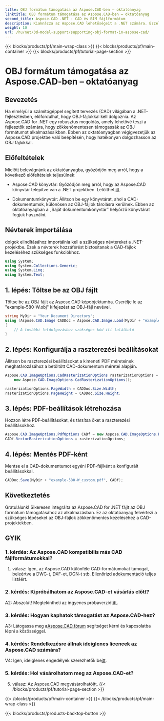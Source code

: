 ```yaml
---
title: OBJ formátum támogatása az Aspose.CAD-ben – oktatóanyag
linktitle: OBJ formátum támogatása az Aspose.CAD-ben – oktatóanyag
second_title: Aspose.CAD .NET - CAD és BIM fájlformátum
description: Kiaknázza az Aspose.CAD lehetőségeit a .NET számára. Ezzel a lépésenkénti oktatóanyaggal megtudhatja, hogyan zökkenőmentesen támogatja az OBJ formátumot CAD-alkalmazásaiban.
weight: 10
url: /hu/net/3d-model-support/supporting-obj-format-in-aspose-cad/
---
```


{{< blocks/products/pf/main-wrap-class >}}
{{< blocks/products/pf/main-container >}}
{{< blocks/products/pf/tutorial-page-section >}}

# OBJ formátum támogatása az Aspose.CAD-ben – oktatóanyag

## Bevezetés

Ha elmélyül a számítógéppel segített tervezés (CAD) világában a .NET-fejlesztésben, előfordulhat, hogy OBJ-fájlokkal kell dolgoznia. Az Aspose.CAD for .NET egy robusztus megoldás, amely lehetővé teszi a fejlesztők számára, hogy zökkenőmentesen támogassák az OBJ formátumot alkalmazásaikban. Ebben az oktatóanyagban végigvezetjük az Aspose.CAD projektbe való beépítésén, hogy hatékonyan dolgozhasson az OBJ fájlokkal.

## Előfeltételek

Mielőtt belevágnánk az oktatóanyagba, győződjön meg arról, hogy a következő előfeltételek teljesülnek:

-  Aspose.CAD könyvtár: Győződjön meg arról, hogy az Aspose.CAD könyvtár telepítve van a .NET projektben. Letöltheti[itt](https://releases.aspose.com/cad/net/).

- Dokumentumkönyvtár: Állítson be egy könyvtárat, ahol a CAD-dokumentumok, különösen az OBJ-fájlok tárolásra kerülnek. Ebben az oktatóanyagban a „Saját dokumentumkönyvtár” helyőrző könyvtárat fogjuk használni.

## Névterek importálása

dolgok elindításához importálnia kell a szükséges névtereket a .NET-projektbe. Ezek a névterek hozzáférést biztosítanak a CAD-fájlok kezeléséhez szükséges funkciókhoz.

```csharp
using System;
using System.Collections.Generic;
using System.Linq;
using System.Text;
```


## 1. lépés: Töltse be az OBJ fájlt

Töltse be az OBJ fájlt az Aspose.CAD képobjektumba. Cserélje le az "example-580-W.obj" kifejezést az OBJ-fájl nevével.

```csharp
string MyDir = "Your Document Directory";
using (Aspose.CAD.Image CADDoc = Aspose.CAD.Image.Load(MyDir + "example-580-W.obj"))
{
    // A további feldolgozáshoz szükséges kód itt található
}
```

## 2. lépés: Konfigurálja a raszterezési beállításokat

Állítson be raszterezési beállításokat a kimeneti PDF méreteinek meghatározásához a betöltött CAD-dokumentum méretei alapján.

```csharp
Aspose.CAD.ImageOptions.CadRasterizationOptions rasterizationOptions =
    new Aspose.CAD.ImageOptions.CadRasterizationOptions();

rasterizationOptions.PageWidth = CADDoc.Size.Width;
rasterizationOptions.PageHeight = CADDoc.Size.Height;
```

## 3. lépés: PDF-beállítások létrehozása

Hozzon létre PDF-beállításokat, és társítsa őket a raszterezési beállításokhoz.

```csharp
Aspose.CAD.ImageOptions.PdfOptions CADf = new Aspose.CAD.ImageOptions.PdfOptions();
CADf.VectorRasterizationOptions = rasterizationOptions;
```

## 4. lépés: Mentés PDF-ként

Mentse el a CAD-dokumentumot egyéni PDF-fájlként a konfigurált beállításokkal.

```csharp
CADDoc.Save(MyDir + "example-580-W_custom.pdf", CADf);
```

## Következtetés

Gratulálunk! Sikeresen integrálta az Aspose.CAD for .NET fájlt az OBJ formátum támogatásához az alkalmazásban. Ez az oktatóanyag felvértezi a szükséges lépéseket az OBJ-fájlok zökkenőmentes kezeléséhez a CAD-projektekben.

## GYIK

### 1. kérdés: Az Aspose.CAD kompatibilis más CAD fájlformátumokkal?

 1. válasz: Igen, az Aspose.CAD különféle CAD-formátumokat támogat, beleértve a DWG-t, DXF-et, DGN-t stb. Ellenőrizd a[dokumentáció](https://reference.aspose.com/cad/net/) teljes listáért.

### 2. kérdés: Kipróbálhatom az Aspose.CAD-et vásárlás előtt?

 A2: Abszolút! Megtekintheti az ingyenes próbaverziót[itt](https://releases.aspose.com/).

### 3. kérdés: Hogyan kaphatok támogatást az Aspose.CAD-hez?

 A3: Látogassa meg a[Aspose.CAD fórum](https://forum.aspose.com/c/cad/19) segítséget kérni és kapcsolatba lépni a közösséggel.

### 4. kérdés: Rendelkezésre állnak ideiglenes licencek az Aspose.CAD számára?

 V4: Igen, ideiglenes engedélyek szerezhetők be[itt](https://purchase.aspose.com/temporary-license/).

### 5. kérdés: Hol vásárolhatom meg az Aspose.CAD-et?

 5. válasz: Az Aspose.CAD megvásárolható[itt](https://purchase.aspose.com/buy).
{{< /blocks/products/pf/tutorial-page-section >}}

{{< /blocks/products/pf/main-container >}}
{{< /blocks/products/pf/main-wrap-class >}}

{{< blocks/products/products-backtop-button >}}
